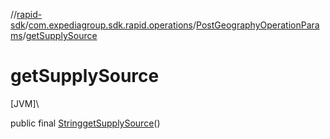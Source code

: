 //[rapid-sdk](../../../index.md)/[com.expediagroup.sdk.rapid.operations](../index.md)/[PostGeographyOperationParams](index.md)/[getSupplySource](get-supply-source.md)

# getSupplySource

[JVM]\

public final [String](https://docs.oracle.com/javase/8/docs/api/java/lang/String.html)[getSupplySource](get-supply-source.md)()
